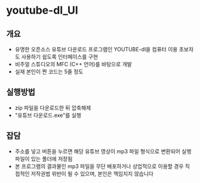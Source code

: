 # youtube-dl_UI

## 개요

- 유명한 오픈소스 유튜브 다운로드 프로그램인 YOUTUBE-dl을 컴퓨터 이용 초보자도 사용하기 쉽도록 인터페이스를 구현
- 비주얼 스튜디오의 MFC (C++ 언어)를 바탕으로 개발
- 실재 본인이 짠 코드는 5줄 정도

## 실행방법

- zip 파일을 다운로드한 뒤 압축해제
- "유튜브 다운로드.exe"를 실행

## 잡담

- 주소를 넣고 버튼을 누르면 해당 유튜브 영상이 mp3 파일 형식으로 변환되어 실행 파일이 있는 폴더에 저장됨
- 본 프로그램의 결과물인 mp3 파일을 무단 배포하거나 상업적으로 이용할 경우 직접적인 저작권법 위반이 될 수 있으며, 본인은 책임지지 않습니다
